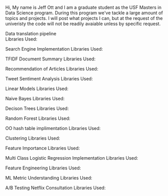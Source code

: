 Hi,
My name is Jeff Ott and I am a graduate student as the USF Masters in Data Science program. During this program we've tackle a large amount of topics and projects. I will post what projects I can, but at the request of the univeristy the code will not be readily avaiable unless by specific request. 

Data translation pipeline <br>
Libraries Used:

Search Engine Implementation
Libraries Used:

TFIDF Document Summary 
Libraries Used:

Recommendation of Articles 
Libraries Used:

Tweet Sentiment Analysis 
Libraries Used:

Linear Models 
Libraries Used:

Naive Bayes
Libraries Used:

Decison Trees
Libraries Used:

Random Forest
Libraries Used:

OO hash table implimentation 
Libraries Used:

Clustering 
Libraries Used:

Feature Importance 
Libraries Used:

Multi Class Logistic Regression Implementation 
Libraries Used:

Feature Engineering
Libraries Used:

ML Metric Understanding
Libraries Used:

A/B Testing Netflix Consultation 
Libraries Used:




